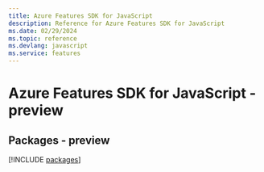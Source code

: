 ```yaml
---
title: Azure Features SDK for JavaScript
description: Reference for Azure Features SDK for JavaScript
ms.date: 02/29/2024
ms.topic: reference
ms.devlang: javascript
ms.service: features
---
```

# Azure Features SDK for JavaScript - preview
## Packages - preview
[!INCLUDE [packages](features-index.md)]